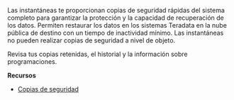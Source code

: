Las instantáneas te proporcionan copias de seguridad rápidas del sistema completo para garantizar la protección y la capacidad de recuperación de los datos. Permiten restaurar los datos en los sistemas Teradata en la nube pública de destino con un tiempo de inactividad mínimo. Las instantáneas no pueden realizar copias de seguridad a nivel de objeto.

Revisa tus copias retenidas, el historial y la información sobre programaciones.

**Recursos**

-   [Copias de seguridad](https://docs.teradata.com/r/yvHydfa0yCRWG8y0pk4dIQ/6iUMkdwVlxZh6_lUW9ixOg)
